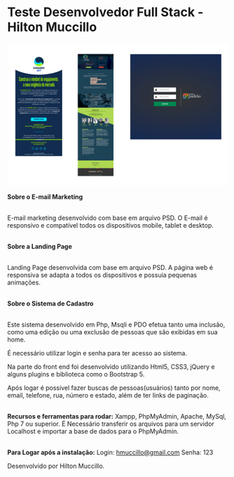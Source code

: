 # Teste Desenvolvedor Full Stack - Hilton Muccillo

![Teste Desenvolvedor Full Stack](telas.jpg?raw=true "Teste Desenvolvedor Full Stack")

<strong>Sobre o E-mail Marketing</strong><br><br>

E-mail marketing desenvolvido com base em arquivo PSD. O E-mail é responsivo e compatível todos os dispositivos mobile, tablet e desktop.<br><br>

<strong>Sobre a Landing Page</strong><br><br>

Landing Page desenvolvida com base em arquivo PSD. A página web é responsiva se adapta a todos os dispositivos e possuia pequenas animações.<br><br>

<strong>Sobre o Sistema de Cadastro</strong><br><br>

Este sistema desenvolvido em Php, Msqli e PDO efetua tanto uma inclusão, como uma edição ou uma exclusão de pessoas que são exibidas em sua home.<br>

É necessário utilizar login e senha para ter acesso ao sistema.<br>

Na parte do front end foi desenvolvido utilizando Html5, CSS3, jQuery e alguns plugins e biblioteca como o Bootstrap 5.<br>

Após logar é possível fazer buscas de pessoas(usuários) tanto por nome, email, telefone, rua, número e estado, além de ter links de paginação.<br><br>

<strong>Recursos e ferramentas para rodar:</strong> Xampp, PhpMyAdmin, Apache, MySql, Php 7 ou superior. É Necessário transferir os arquivos para um servidor Localhost e importar a base de dados para o PhpMyAdmin.<br><br>

<strong>Para Logar após a instalação:</strong>
Login: hmuccillo@gmail.com
Senha: 123

Desenvolvido por Hilton Muccillo.